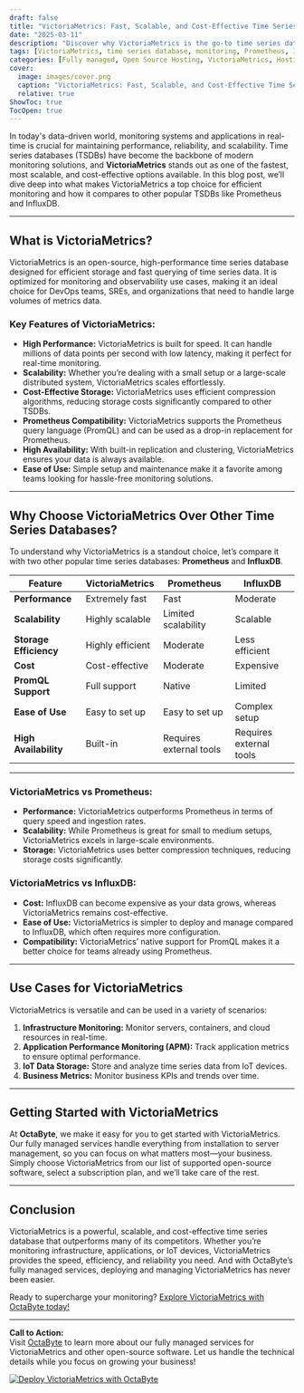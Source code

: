 ```yaml
---
draft: false
title: "VictoriaMetrics: Fast, Scalable, and Cost-Effective Time Series Database for Efficient Monitoring"
date: "2025-03-11"
description: "Discover why VictoriaMetrics is the go-to time series database for efficient monitoring. Learn about its speed, scalability, and cost-effectiveness, and how it compares to other popular solutions like Prometheus and InfluxDB."
tags: [VictoriaMetrics, time series database, monitoring, Prometheus, InfluxDB, scalable database, cost-effective monitoring, VictoriaMetrics vs Prometheus, VictoriaMetrics vs InfluxDB, open source monitoring tools]
categories: [Fully managed, Open Source Hosting, VictoriaMetrics, Hosting and Infrastructure, Monitoring]
cover:
  image: images/cover.png
  caption: "VictoriaMetrics: Fast, Scalable, and Cost-Effective Time Series Database for Efficient Monitoring"
  relative: true
ShowToc: true
TocOpen: true
---
```



In today's data-driven world, monitoring systems and applications in real-time is crucial for maintaining performance, reliability, and scalability. Time series databases (TSDBs) have become the backbone of modern monitoring solutions, and **VictoriaMetrics** stands out as one of the fastest, most scalable, and cost-effective options available. In this blog post, we’ll dive deep into what makes VictoriaMetrics a top choice for efficient monitoring and how it compares to other popular TSDBs like Prometheus and InfluxDB.

---

## What is VictoriaMetrics?

VictoriaMetrics is an open-source, high-performance time series database designed for efficient storage and fast querying of time series data. It is optimized for monitoring and observability use cases, making it an ideal choice for DevOps teams, SREs, and organizations that need to handle large volumes of metrics data.

### Key Features of VictoriaMetrics:
- **High Performance:** VictoriaMetrics is built for speed. It can handle millions of data points per second with low latency, making it perfect for real-time monitoring.
- **Scalability:** Whether you’re dealing with a small setup or a large-scale distributed system, VictoriaMetrics scales effortlessly.
- **Cost-Effective Storage:** VictoriaMetrics uses efficient compression algorithms, reducing storage costs significantly compared to other TSDBs.
- **Prometheus Compatibility:** VictoriaMetrics supports the Prometheus query language (PromQL) and can be used as a drop-in replacement for Prometheus.
- **High Availability:** With built-in replication and clustering, VictoriaMetrics ensures your data is always available.
- **Ease of Use:** Simple setup and maintenance make it a favorite among teams looking for hassle-free monitoring solutions.

---

## Why Choose VictoriaMetrics Over Other Time Series Databases?

To understand why VictoriaMetrics is a standout choice, let’s compare it with two other popular time series databases: **Prometheus** and **InfluxDB**.

| Feature                | VictoriaMetrics         | Prometheus             | InfluxDB               |
|------------------------|-------------------------|-------------------------|-------------------------|
| **Performance**        | Extremely fast          | Fast                   | Moderate               |
| **Scalability**        | Highly scalable         | Limited scalability    | Scalable               |
| **Storage Efficiency** | Highly efficient        | Moderate               | Less efficient         |
| **Cost**               | Cost-effective          | Moderate               | Expensive              |
| **PromQL Support**     | Full support            | Native                 | Limited                |
| **Ease of Use**        | Easy to set up          | Easy to set up         | Complex setup          |
| **High Availability**  | Built-in                | Requires external tools| Requires external tools|

---

### VictoriaMetrics vs Prometheus:
- **Performance:** VictoriaMetrics outperforms Prometheus in terms of query speed and ingestion rates.
- **Scalability:** While Prometheus is great for small to medium setups, VictoriaMetrics excels in large-scale environments.
- **Storage:** VictoriaMetrics uses better compression techniques, reducing storage costs significantly.

### VictoriaMetrics vs InfluxDB:
- **Cost:** InfluxDB can become expensive as your data grows, whereas VictoriaMetrics remains cost-effective.
- **Ease of Use:** VictoriaMetrics is simpler to deploy and manage compared to InfluxDB, which often requires more configuration.
- **Compatibility:** VictoriaMetrics’ native support for PromQL makes it a better choice for teams already using Prometheus.

---

## Use Cases for VictoriaMetrics

VictoriaMetrics is versatile and can be used in a variety of scenarios:
1. **Infrastructure Monitoring:** Monitor servers, containers, and cloud resources in real-time.
2. **Application Performance Monitoring (APM):** Track application metrics to ensure optimal performance.
3. **IoT Data Storage:** Store and analyze time series data from IoT devices.
4. **Business Metrics:** Monitor business KPIs and trends over time.

---

## Getting Started with VictoriaMetrics

At **OctaByte**, we make it easy for you to get started with VictoriaMetrics. Our fully managed services handle everything from installation to server management, so you can focus on what matters most—your business. Simply choose VictoriaMetrics from our list of supported open-source software, select a subscription plan, and we’ll take care of the rest.

---

## Conclusion

VictoriaMetrics is a powerful, scalable, and cost-effective time series database that outperforms many of its competitors. Whether you’re monitoring infrastructure, applications, or IoT devices, VictoriaMetrics provides the speed, efficiency, and reliability you need. And with OctaByte’s fully managed services, deploying and managing VictoriaMetrics has never been easier.

Ready to supercharge your monitoring? [Explore VictoriaMetrics with OctaByte today!](#)

---

**Call to Action:**  
Visit [OctaByte](https://octabyte.io) to learn more about our fully managed services for VictoriaMetrics and other open-source software. Let us handle the technical details while you focus on growing your business!

[![Deploy VictoriaMetrics with OctaByte](/images/deploy-on-octabyte.png)](https://octabyte.io/fully-managed-open-source-services/hosting-and-infrastructure/monitoring/victoriametrics)
